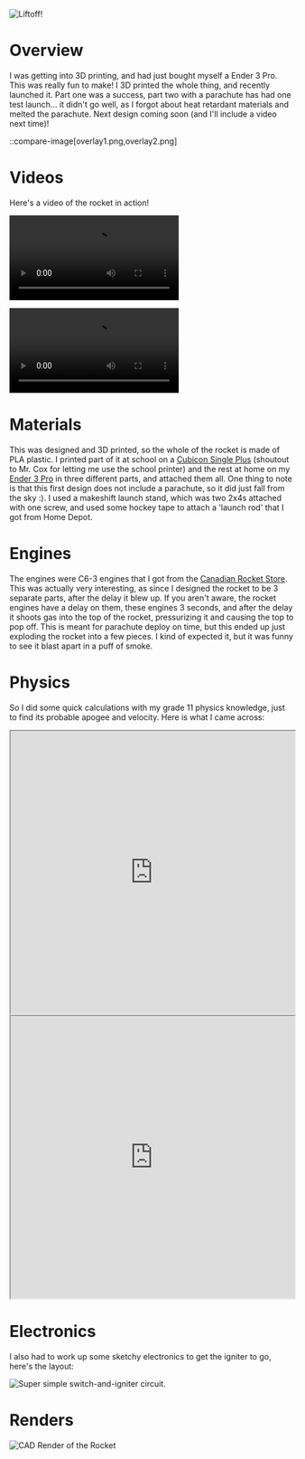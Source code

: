 ![Liftoff!](rocket.png)

# Overview

I was getting into 3D printing, and had just bought myself a Ender 3 Pro. This was really fun to make! I 3D printed the whole thing, and recently launched it. Part one was a success, part two with a parachute has had one test launch... it didn't go well, as I forgot about heat retardant materials and melted the parachute. Next design coming soon (and I'll include a video next time)!

::compare-image[overlay1.png,overlay2.png]

# Videos

Here's a video of the rocket in action!

<video src='launch2.mp4'></video>

<video src='parachute-test.mp4'></video>

# Materials

This was designed and 3D printed, so the whole of the rocket is made of PLA plastic. I printed part of it at school on a [Cubicon Single Plus](https://www.inksmith.ca/pages/cubicon-single-plus) (shoutout to Mr. Cox for letting me use the school printer) and the rest at home on my [Ender 3 Pro](https://www.creality3dofficial.com/products/creality-ender-3-pro-3d-printer) in three different parts, and attached them all. One thing to note is that this first design does not include a parachute, so it did just fall from the sky :). I used a makeshift launch stand, which was two 2x4s attached with one screw, and used some hockey tape to attach a 'launch rod' that I got from Home Depot.

# Engines

The engines were C6-3 engines that I got from the [Canadian Rocket Store](https://www.allrockets.ca/). This was actually very interesting, as since I designed the rocket to be 3 separate parts, after the delay it blew up. If you aren't aware, the rocket engines have a delay on them, these engines 3 seconds, and after the delay it shoots gas into the top of the rocket, pressurizing it and causing the top to pop off. This is meant for parachute deploy on time, but this ended up just exploding the rocket into a few pieces. I kind of expected it, but it was funny to see it blast apart in a puff of smoke.

# Physics

So I did some quick calculations with my grade 11 physics knowledge, just to find its probable apogee and velocity. Here is what I came across:
<iframe style="min-width: 100%; min-height:500px" src="https://www.mathcha.io/editor/10JLmhV1HvqhW4gK9ocX6QK9xFv7LzVvHJJmLG5?embedded=true"></iframe><iframe src="https://www.desmos.com/calculator/wpvjgrsnpr?embed" width="100%" height="500px" ></iframe>

# Electronics

I also had to work up some sketchy electronics to get the igniter to go, here's the layout:

![Super simple switch-and-igniter circuit.](circuit.png)

# Renders

![CAD Render of the Rocket](main.png)

